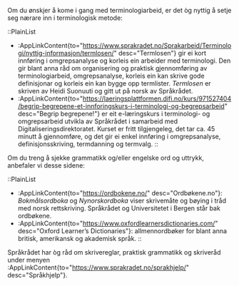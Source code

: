 Om du ønskjer å kome i gang med terminologiarbeid, er det òg nyttig å
setje seg nærare inn i terminologisk metode:

::PlainList
- :AppLinkContent{to="https://www.sprakradet.no/Sprakarbeid/Terminologi/nyttig-informasjon/termlosen/"
                 desc="Termlosen"} gir ei kort innføring i
                 omgrepsanalyse og korleis ein arbeider med
                 terminologi. Den gir blant anna råd om organisering
                 og praktisk gjennomføring av terminologiarbeid,
                 omgrepsanalyse, korleis ein kan skrive gode
                 definisjonar og korleis ein kan bygge opp termlister.
                 <i>Termlosen</i> er skriven av Heidi Suonuuti og gitt
                 ut på norsk av Språkrådet.
- :AppLinkContent{to="https://laeringsplattformen.difi.no/kurs/971527404/begrip-begrepene-et-innforingskurs-i-terminologi-og-begrepsarbeid"
                 desc="Begrip begrepene!"} er eit e-læringskurs i
                 terminologi- og omgrepsarbeid utvikla av Språkrådet i
                 samarbeid med Digitaliseringsdirektoratet. Kurset er
                 fritt tilgjengeleg, det tar ca. 45 minutt å
                 gjennomføre, og det gir ei enkel innføring i
                 omgrepsanalyse, definisjonsskriving, termdanning og
                 termvalg.
::

Om du treng å sjekke grammatikk og/eller engelske ord og uttrykk,
anbefaler vi desse sidene:

::PlainList
- :AppLinkContent{to="https://ordbokene.no/" desc="Ordbøkene.no"}:
                 *Bokmålsordboka* og *Nynorskordboka* viser skrivemåte
                 og bøying i tråd med norsk rettskriving. Språkrådet
                 og Universitetet i Bergen står bak ordbøkene.
- :AppLinkContent{to="https://www.oxfordlearnersdictionaries.com/"
                 desc="Oxford Learner’s Dictionaries"}:
                 allmennordbøker for blant anna britisk, amerikansk og
                 akademisk språk.
::

Språkrådet har òg råd om skrivereglar, praktisk grammatikk og
skriveråd under menyen :AppLinkContent{to="https://www.sprakradet.no/sprakhjelp/"
desc="Språkhjelp"}.

